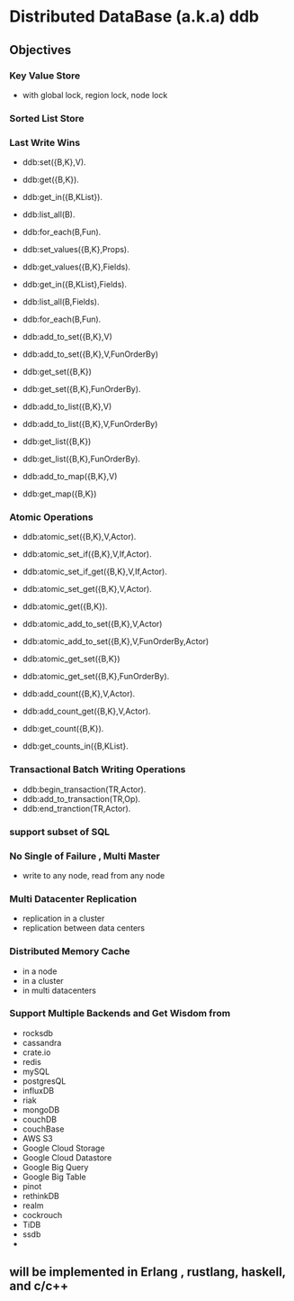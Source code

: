 # Distributed DataBase (a.k.a) ddb

## Objectives

### Key Value Store

* with global lock, region lock, node lock

### Sorted List Store

### Last Write Wins

* ddb:set({B,K},V).
* ddb:get({B,K}).
* ddb:get_in({B,KList}).
* ddb:list_all(B). 
* ddb:for_each(B,Fun).

* ddb:set_values({B,K},Props).
* ddb:get_values({B,K},Fields).
* ddb:get_in({B,KList},Fields).
* ddb:list_all(B,Fields). 
* ddb:for_each(B,Fun).

* ddb:add_to_set({B,K},V)
* ddb:add_to_set({B,K},V,FunOrderBy)
* ddb:get_set({B,K})
* ddb:get_set({B,K},FunOrderBy).
 
* ddb:add_to_list({B,K},V)
* ddb:add_to_list({B,K},V,FunOrderBy)
* ddb:get_list({B,K})
* ddb:get_list({B,K},FunOrderBy).

* ddb:add_to_map({B,K},V)
* ddb:get_map({B,K})

### Atomic Operations

* ddb:atomic_set({B,K},V,Actor).
* ddb:atomic_set_if({B,K},V,If,Actor).
* ddb:atomic_set_if_get({B,K},V,If,Actor).
* ddb:atomic_set_get({B,K},V,Actor).
* ddb:atomic_get({B,K}).

* ddb:atomic_add_to_set({B,K},V,Actor)
* ddb:atomic_add_to_set({B,K},V,FunOrderBy,Actor)
* ddb:atomic_get_set({B,K})
* ddb:atomic_get_set({B,K},FunOrderBy).

* ddb:add_count({B,K},V,Actor).
* ddb:add_count_get({B,K},V,Actor).
* ddb:get_count({B,K}).
* ddb:get_counts_in({B,KList}.

### Transactional Batch Writing Operations

* ddb:begin_transaction(TR,Actor).
* ddb:add_to_transaction(TR,Op).
* ddb:end_tranction(TR,Actor).


### support subset of SQL

### No Single of Failure , Multi Master
* write to any node, read from any node

### Multi Datacenter Replication
* replication in a cluster
* replication between data centers

### Distributed Memory Cache
* in a node 
* in a cluster
* in multi datacenters

### Support Multiple Backends and Get Wisdom from
* rocksdb
* cassandra
* crate.io
* redis
* mySQL
* postgresQL
* influxDB
* riak
* mongoDB
* couchDB
* couchBase
* AWS S3
* Google Cloud Storage
* Google Cloud Datastore
* Google Big Query
* Google Big Table
* pinot
* rethinkDB
* realm
* cockrouch
* TiDB
* ssdb
* 
## will be implemented in Erlang , rustlang, haskell, and c/c++

